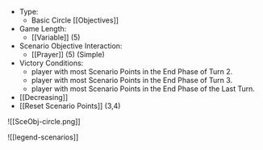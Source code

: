 - Type:
	- Basic Circle [[Objectives]]
- Game Length:
	- [[Variable]] (5)
- Scenario Objective Interaction:
	- [[Prayer]] (5) (Simple)
- Victory Conditions:
	- player with most Scenario Points in the End Phase of Turn 2.
	- player with most Scenario Points in the End Phase of Turn 3.
	- player with most Scenario Points in the End Phase of the Last Turn.
- [[Decreasing]]
- [[Reset Scenario Points]] (3,4)

![[SceObj-circle.png]]

![[legend-scenarios]]